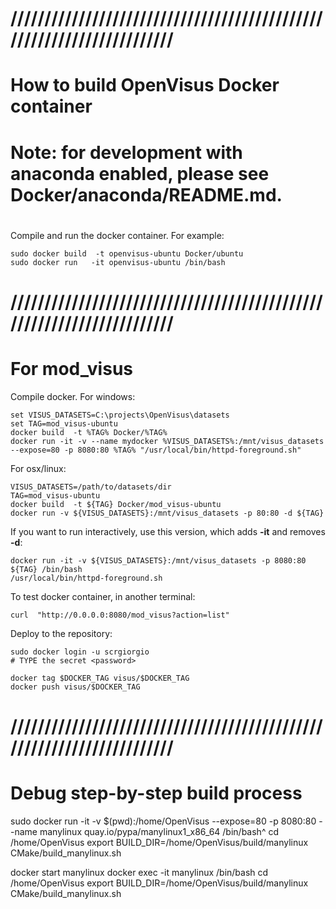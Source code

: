 # //////////////////////////////////////////////////////////////////////
# How to build OpenVisus Docker container
#
# Note: for development with anaconda enabled, please see Docker/anaconda/README.md.
#

Compile and run the docker container. 
For example:

```
sudo docker build  -t openvisus-ubuntu Docker/ubuntu
sudo docker run   -it openvisus-ubuntu /bin/bash 
```

# //////////////////////////////////////////////////////////////////////
# For mod_visus 

Compile docker. For windows:

```
set VISUS_DATASETS=C:\projects\OpenVisus\datasets
set TAG=mod_visus-ubuntu
docker build  -t %TAG% Docker/%TAG%
docker run -it -v --name mydocker %VISUS_DATASETS%:/mnt/visus_datasets --expose=80 -p 8080:80 %TAG% "/usr/local/bin/httpd-foreground.sh"

```

For osx/linux:

```
VISUS_DATASETS=/path/to/datasets/dir
TAG=mod_visus-ubuntu
docker build  -t ${TAG} Docker/mod_visus-ubuntu
docker run -v ${VISUS_DATASETS}:/mnt/visus_datasets -p 80:80 -d ${TAG}
```

If you want to run interactively, use this version, which adds **-it** and removes **-d**:

```
docker run -it -v ${VISUS_DATASETS}:/mnt/visus_datasets -p 8080:80 ${TAG} /bin/bash
/usr/local/bin/httpd-foreground.sh
```

To test docker container, in another terminal:

```
curl  "http://0.0.0.0:8080/mod_visus?action=list"
```

Deploy to the repository:

```
sudo docker login -u scrgiorgio
# TYPE the secret <password>

docker tag $DOCKER_TAG visus/$DOCKER_TAG
docker push visus/$DOCKER_TAG
```

# //////////////////////////////////////////////////////////////////////
# Debug step-by-step build process

sudo docker run -it -v $(pwd):/home/OpenVisus --expose=80 -p 8080:80  --name manylinux quay.io/pypa/manylinux1_x86_64 /bin/bash^
cd /home/OpenVisus
export BUILD_DIR=/home/OpenVisus/build/manylinux
CMake/build_manylinux.sh

docker start manylinux
docker exec -it  manylinux /bin/bash
cd /home/OpenVisus
export BUILD_DIR=/home/OpenVisus/build/manylinux
CMake/build_manylinux.sh
